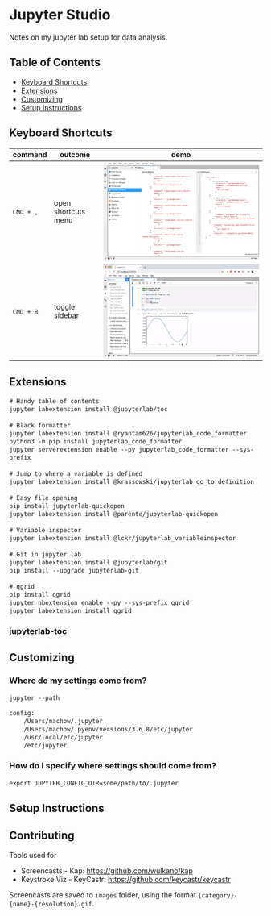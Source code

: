 Jupyter Studio
==============

Notes on my jupyter lab setup for data analysis.

Table of Contents
-----------------

- [Keyboard Shortcuts](#keyboard-shortcuts)
- [Extensions](#extensions)
- [Customizing](#customizing)
- [Setup Instructions](#setup-instructions)

Keyboard Shortcuts
------------------

| command | outcome | demo |
| ------- | ------- | ---- |
| `CMD + ,` | open shortcuts menu | ![](images/shortcuts-shortcut-menu.png) |
| `CMD + B` | toggle sidebar | ![](images/shortcuts-toggle-sidebar-1200.gif) |

Extensions
----------

```shell
# Handy table of contents
jupyter labextension install @jupyterlab/toc

# Black formatter
jupyter labextension install @ryantam626/jupyterlab_code_formatter
python3 -m pip install jupyterlab_code_formatter
jupyter serverextension enable --py jupyterlab_code_formatter --sys-prefix

# Jump to where a variable is defined
jupyter labextension install @krassowski/jupyterlab_go_to_definition

# Easy file opening
pip install jupyterlab-quickopen
jupyter labextension install @parente/jupyterlab-quickopen

# Variable inspector
jupyter labextension install @lckr/jupyterlab_variableinspector

# Git in jupyter lab
jupyter labextension install @jupyterlab/git
pip install --upgrade jupyterlab-git

# qgrid
pip install qgrid
jupyter nbextension enable --py --sys-prefix qgrid
jupyter labextension install qgrid

```

### jupyterlab-toc

Customizing
-----------

### Where do my settings come from?

```
jupyter --path
```

```shell
config:
    /Users/machow/.jupyter
    /Users/machow/.pyenv/versions/3.6.8/etc/jupyter
    /usr/local/etc/jupyter
    /etc/jupyter
```

### How do I specify where settings should come from?

```
export JUPYTER_CONFIG_DIR=some/path/to/.jupyter
```


Setup Instructions
------------------

Contributing
------------

Tools used for 

* Screencasts - Kap: https://github.com/wulkano/kap
* Keystroke Viz - KeyCastr: https://github.com/keycastr/keycastr

Screencasts are saved to `images` folder, using the format `{category}-{name}-{resolution}.gif`.
